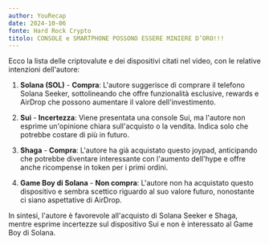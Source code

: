 ```yaml
---
author: YouRecap
date: 2024-10-06
fonte: Hard Rock Crypto
titolo: CONSOLE e SMARTPHONE POSSONO ESSERE MINIERE D’ORO!!!
---
```


Ecco la lista delle criptovalute e dei dispositivi citati nel video, con le relative intenzioni dell'autore:

1. **Solana (SOL)** - **Compra**: L'autore suggerisce di comprare il telefono Solana Seeker, sottolineando che offre funzionalità esclusive, rewards e AirDrop che possono aumentare il valore dell'investimento.

2. **Sui** - **Incertezza**: Viene presentata una console Sui, ma l'autore non esprime un'opinione chiara sull'acquisto o la vendita. Indica solo che potrebbe costare di più in futuro.

3. **Shaga** - **Compra**: L'autore ha già acquistato questo joypad, anticipando che potrebbe diventare interessante con l'aumento dell'hype e offre anche ricompense in token per i primi ordini.

4. **Game Boy di Solana** - **Non compra**: L'autore non ha acquistato questo dispositivo e sembra scettico riguardo al suo valore futuro, nonostante ci siano aspettative di AirDrop.

In sintesi, l'autore è favorevole all'acquisto di Solana Seeker e Shaga, mentre esprime incertezze sul dispositivo Sui e non è interessato al Game Boy di Solana.
